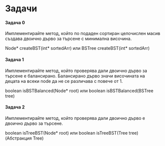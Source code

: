 # Задачи

#### Задача 0

Имплементирайте метод, който по подаден сортиран целочислен масив създава двоично дърво за търсене с минимална височина.

Node* createBST(int* sortedArr) или BSTree createBST(int* sortedArr)


#### Задача 1

Имплементирайте метод, който проверява дали двоично дърво за търсене е балансирано. Балансирано дърво значи височината на децата на всеки node да не се различава с повече от 1.

boolean isBSTBalanced(Node* root)  или boolean isBSTBalanced(BSTree tree)


#### Задача 2

Имплементирайте метод, който проверява дали двоично дърво e двоично дърво за търсене.

boolean isTreeBST(Node* root) или boolean isTreeBST(Tree tree) (Абстракция Tree)
